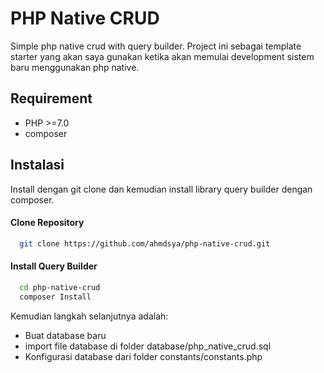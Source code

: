 
# PHP Native CRUD

Simple php native crud with query builder. Project ini sebagai template starter yang akan saya gunakan ketika akan memulai development sistem baru menggunakan php native.


## Requirement

- PHP >=7.0
- composer


## Instalasi

Install dengan git clone dan kemudian install library query builder dengan composer.

#### Clone Repository
```bash
  git clone https://github.com/ahmdsya/php-native-crud.git
```

#### Install Query Builder
```bash
  cd php-native-crud
  composer Install
```
Kemudian langkah selanjutnya adalah:
- Buat database baru
- import file database di folder database/php_native_crud.sql
- Konfigurasi database dari folder constants/constants.php
